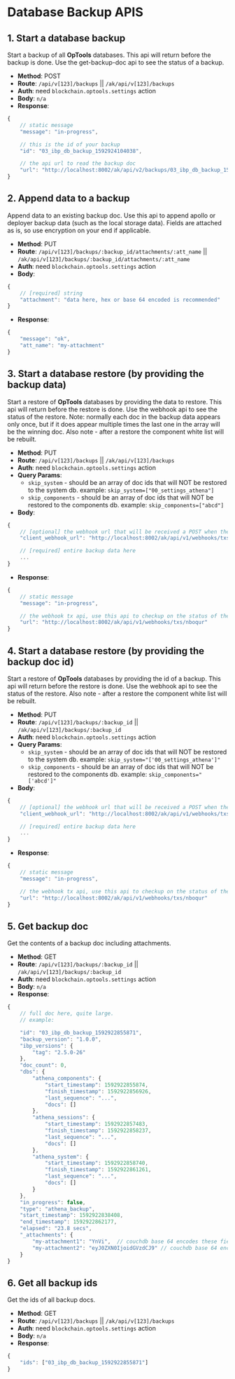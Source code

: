 # Database Backup APIS

## 1. Start a database backup
Start a backup of all **OpTools** databases.
This api will return before the backup is done.
Use the get-backup-doc api to see the status of a backup.
- **Method**: POST
- **Route**: `/api/v[123]/backups` || `/ak/api/v[123]/backups`
- **Auth**: need `blockchain.optools.settings` action
- **Body**: `n/a`
- **Response**:
```js
{
	// static message
	"message": "in-progress",

	// this is the id of your backup
	"id": "03_ibp_db_backup_1592924104038",

	// the api url to read the backup doc
	"url": "http://localhost:8002/ak/api/v2/backups/03_ibp_db_backup_1592924104038"
}
```

## 2. Append data to a backup
Append data to an existing backup doc.
Use this api to append apollo or deployer backup data (such as the local storage data).
Fields are attached as is, so use encryption on your end if applicable.
- **Method**: PUT
- **Route**: `/api/v[123]/backups/:backup_id/attachments/:att_name` || `/ak/api/v[123]/backups/:backup_id/attachments/:att_name`
- **Auth**: need `blockchain.optools.settings` action
- **Body**:
```js
{
	// [required] string
	"attachment": "data here, hex or base 64 encoded is recommended"
}
```
- **Response**:
```js
{
	"message": "ok",
	"att_name": "my-attachment"
}
```

## 3. Start a database restore (by providing the backup data)
Start a restore of **OpTools** databases by providing the data to restore.
This api will return before the restore is done.
Use the webhook api to see the status of the restore.
Note: normally each doc in the backup data appears only once, but if it does appear multiple times the last one in the array will be the winning doc.
Also note - after a restore the component white list will be rebuilt.
- **Method**: PUT
- **Route**: `/api/v[123]/backups` || `/ak/api/v[123]/backups`
- **Auth**: need `blockchain.optools.settings` action
- **Query Params**:
	- `skip_system` - should be an array of doc ids that will NOT be restored to the system db. example: `skip_system=["00_settings_athena"]`
	- `skip_components` - should be an array of doc ids that will NOT be restored to the components db. example: `skip_components=["abcd"]`
- **Body**:
```js
{
	// [optional] the webhook url that will be received a POST when the restore is complete
	"client_webhook_url": "http://localhost:8002/ak/api/v1/webhooks/txs/nboqur"

	// [required] entire backup data here
	...
}
```
- **Response**:
```js
{
	// static message
	"message": "in-progress",

	// the webhook tx api, use this api to checkup on the status of the restore
	"url": "http://localhost:8002/ak/api/v1/webhooks/txs/nboqur"
}
```

## 4. Start a database restore (by providing the backup doc id)
Start a restore of **OpTools** databases by providing the id of a backup.
This api will return before the restore is done.
Use the webhook api to see the status of the restore.
Also note - after a restore the component white list will be rebuilt.
- **Method**: PUT
- **Route**: `/api/v[123]/backups/:backup_id` || `/ak/api/v[123]/backups/:backup_id`
- **Auth**: need `blockchain.optools.settings` action
- **Query Params**:
	- `skip_system` - should be an array of doc ids that will NOT be restored to the system db. example: `skip_system="['00_settings_athena']"`
	- `skip_components` - should be an array of doc ids that will NOT be restored to the components db. example: `skip_components="['abcd']"`
- **Body**:
```js
{
	// [optional] the webhook url that will be received a POST when the restore is complete
	"client_webhook_url": "http://localhost:8002/ak/api/v1/webhooks/txs/nboqur"

	// [required] entire backup data here
	...
}
```
- **Response**:
```js
{
	// static message
	"message": "in-progress",

	// the webhook tx api, use this api to checkup on the status of the restore
	"url": "http://localhost:8002/ak/api/v1/webhooks/txs/nboqur"
}
```

## 5. Get backup doc
Get the contents of a backup doc including attachments.
- **Method**: GET
- **Route**: `/api/v[123]/backups/:backup_id` || `/ak/api/v[123]/backups/:backup_id`
- **Auth**: need `blockchain.optools.settings` action
- **Body**: `n/a`
- **Response**:
```js
{
	// full doc here, quite large.
	// example:

	"id": "03_ibp_db_backup_1592922855871",
	"backup_version": "1.0.0",
	"ibp_versions": {
		"tag": "2.5.0-26"
	},
	"doc_count": 0,
	"dbs": {
		"athena_components": {
			"start_timestamp": 1592922855874,
			"finish_timestamp": 1592922856926,
			"last_sequence": "...",
			"docs": []
		},
		"athena_sessions": {
			"start_timestamp": 1592922857483,
			"finish_timestamp": 1592922858237,
			"last_sequence": "...",
			"docs": []
		},
		"athena_system": {
			"start_timestamp": 1592922858740,
			"finish_timestamp": 1592922861261,
			"last_sequence": "...",
			"docs": []
		}
	},
	"in_progress": false,
	"type": "athena_backup",
	"start_timestamp": 1592922838408,
	"end_timestamp": 1592922862177,
	"elapsed": "23.8 secs",
	"_attachments": {
		"my-attachment1": "YnVi",  // couchdb base 64 encodes these fields
		"my-attachment2": "eyJ0ZXN0IjoidGVzdCJ9" // couchdb base 64 encodes these fields
	}
}
```

## 6. Get all backup ids
Get the ids of all backup docs.
- **Method**: GET
- **Route**: `/api/v[123]/backups` || `/ak/api/v[123]/backups`
- **Auth**: need `blockchain.optools.settings` action
- **Body**: `n/a`
- **Response**:
```js
{
	"ids": ["03_ibp_db_backup_1592922855871"]
}
```
